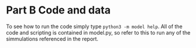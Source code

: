 # Part B Code and data

To see how to run the code simply type `python3 -m model help`. All of the code and scripting is contained in model.py, so refer to this to run any of the simmulations referenced in the report.
